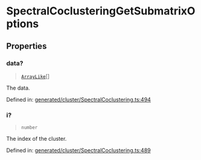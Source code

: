 # SpectralCoclusteringGetSubmatrixOptions

## Properties

### data?

> [`ArrayLike`](../types/ArrayLike.md)[]

The data.

Defined in:  [generated/cluster/SpectralCoclustering.ts:494](https://github.com/transitive-bullshit/scikit-learn-ts/blob/b59c1ff/packages/sklearn/src/generated/cluster/SpectralCoclustering.ts#L494)

### i?

> `number`

The index of the cluster.

Defined in:  [generated/cluster/SpectralCoclustering.ts:489](https://github.com/transitive-bullshit/scikit-learn-ts/blob/b59c1ff/packages/sklearn/src/generated/cluster/SpectralCoclustering.ts#L489)
